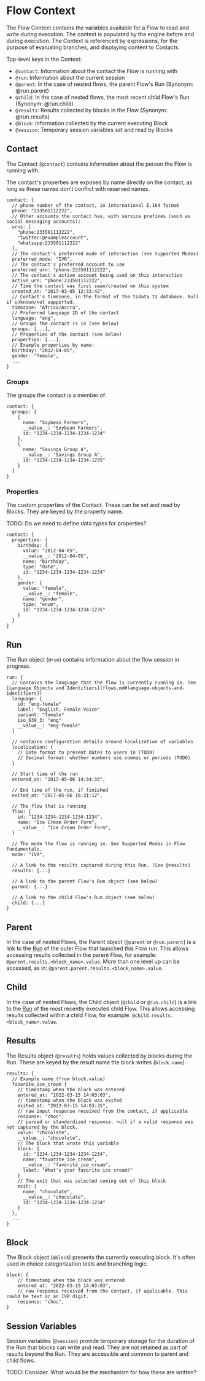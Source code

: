 # Flow Context

The Flow Context contains the variables available for a Flow to read and write
during execution. The context is populated by the engine before and during
execution. The Context is referenced by expressions, for the purpose of evaluating branches, and displaying content to Contacts.

Top-level keys in the Context:

* `@contact`: Information about the contact the Flow is running with
* `@run`: Information about the current session
* `@parent`: In the case of nested flows, the parent Flow's Run (Synonym: @run.parent)
* `@child`: In the case of nested flows, the most recent child Flow's Run (Synonym: @run.child)
* `@results`: Results collected by blocks in the Flow (Synonym: @run.results)
* `@block`: Information collected by the current executing Block
* `@session`: Temporary session variables set and read by Blocks

## Contact

The Contact (`@contact`) contains information about the person the Flow is running with.

The contact's properties are exposed by name directly on the contact, as long as these names don't conflict with reserved names.

    contact: {
      // phone number of the contact, in international E.164 format
      phone: "233501112222",
      // Other accounts the contact has, with service prefixes (such as social messaging accounts):
      urns: [
        "phone:233501112222",
        "twitter:@exampleaccount",
        "whatsapp:233501112222"
      ],
      // The contact's preferred mode of interaction (see Supported Modes)
      preferred_mode: "IVR",
      // The contact's preferred account to use
      preferred_urn: "phone:233501112222",
      // The contact's active account being used on this interaction
      active_urn: "phone:233501112222",
      // Time the contact was first seen/created on this system
      created_at: "2017-03-05 12:33:42",
      // Contact's timezone, in the format of the tzdata tz database. Null if unknown/not supported.
      timezone: "Africa/Accra",
      // Preferred language ID of the contact
      language: "eng",
      // Groups the contact is in (see below)
      groups: [...],
      // Properties of the contact (see below)
      properties: [...],
      // Example properties by name:
      birthday: "2012-04-05",
      gender: "female",
      ...
    }

### Groups

The groups the contact is a member of:

    contact: {
      groups: [
        {
          name: "Soybean Farmers",
          __value__: "Soybean Farmers",
          id: "1234-1234-1234-1234-1234"
        },
        {
          name: "Savings Group A",
          __value__: "Savings Group A",
          id: "1234-1234-1234-1234-1235"
        }
      ]
    }

### Properties

The custom properties of the Contact. These can be set and read by Blocks. They are keyed by the property name.

TODO: Do we need to define data types for properties?

    contact: {
      properties: {
        birthday: {
          value: "2012-04-05",
          __value__: "2012-04-05",
          name: "birthday",
          type: "date",
          id: "1234-1234-1234-1234-1234"
        },
        gender: {
          value: "female",
          __value__: "female",
          name: "gender",
          type: "enum",
          id: "1234-1234-1234-1234-1235"
        }
      }
    }

## Run

The Run object (`@run`) contains information about the flow session in progress.

    run: {
      // Contains the language that the flow is currently running in. See [Language Objects and Identifiers](flows.md#language-objects-and-identifiers])
      language: {
        id: "eng-female"
        label: "English, Female Voice"
        variant: "female"
        iso_639_3: "eng"
        __value__: "eng-female"
      }

      // contains configuration details around localization of variables
      localization: {
        // Date format to present dates to users in (TODO)
        // Decimal format: whether numbers use commas or periods (TODO)
      }

      // Start time of the run
      entered_at: "2017-05-06 14:34:33",

      // End time of the run, if finished
      exited_at: "2017-05-06 16:31:12",

      // The flow that is running
      flow: {
        id: "1234-1234-1234-1234-1234",
        name: "Ice Cream Order Form",
        __value__: "Ice Cream Order Form",
      }

      // The mode the flow is running in. See Supported Modes in Flow Fundamentals.
      mode: "IVR",

      // A link to the results captured during this Run. (See @results)
      results: {...}

      // A link to the parent Flow's Run object (see below)
      parent: {...}

      // A link to the child Flow's Run object (see below)
      child: {...}
    }

## Parent

In the case of nested Flows, the Parent object (`@parent` or `@run.parent`) is a link to the [Run](#Run) of the outer Flow that launched this Flow run. This allows accessing results collected in the parent Flow, for example: `@parent.results.<block_name>.value`. More than one level up can be accessed, as in: `@parent.parent.results.<block_name>.value`.

## Child

In the case of nested Flows, the Child object (`@child` or `@run.child`) is a link to the [Run](#Run) of the most recently executed child Flow.  This allows accessing results collected within a child Flow, for example: `@child.results.<block_name>.value`.

## Results

The Results object (`@results`) holds values collected by blocks during the Run. These are keyed by the result name the block writes (`block.name`).

    results: {
      // Example name (from block.value)
      favorite_ice_cream {
        // timestamp when the block was entered
        entered_at: "2022-03-15 14:03:03",
        // timestamp when the block was exited
        exited_at: "2022-03-15 14:03:35",
        // raw input response received from the contact, if applicable
        response: "choc",
        // parsed or standardized response. null if a valid response was not captured by the block.
        value: "chocolate",
        __value__: "chocolate",
        // The block that wrote this variable
        block: {
          id: "1234-1234-1234-1234-1234",
          name: "favorite_ice_cream",
          __value__: "favorite_ice_cream",
          label: "What's your favorite ice cream?"
        }
        // The exit that was selected coming out of this block
        exit: {
          name: "chocolate",
          __value__: "chocolate",
          id: "1234-1234-1234-1234-1234"
        }
      },
      ...
    }

## Block

The Block object (`@block`) presents the currently executing block. It's often used in choice categorization tests and branching logic.

    block: {
        // timestamp when the block was entered
        entered_at: "2022-03-15 14:03:03",
        // raw response received from the contact, if applicable. This could be text or an IVR digit.
        response: "choc",
    }

## Session Variables

Session variables (`@session`) provide temporary storage for the duration of the Run that blocks can write and read. They are not retained as part of results beyond the Run.  They are accessible and common to parent and child flows.

TODO: Consider.  What would be the mechanism for how these are written?


